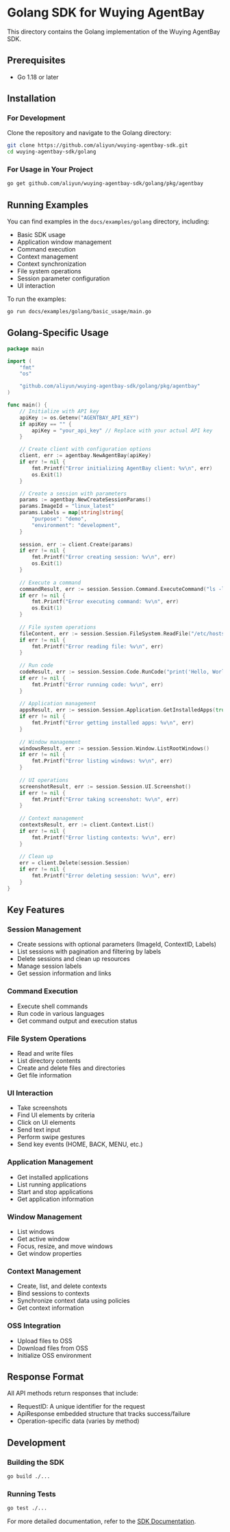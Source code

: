 # Golang SDK for Wuying AgentBay

This directory contains the Golang implementation of the Wuying AgentBay SDK.

## Prerequisites

- Go 1.18 or later

## Installation

### For Development

Clone the repository and navigate to the Golang directory:

```bash
git clone https://github.com/aliyun/wuying-agentbay-sdk.git
cd wuying-agentbay-sdk/golang
```

### For Usage in Your Project

```bash
go get github.com/aliyun/wuying-agentbay-sdk/golang/pkg/agentbay
```

## Running Examples

You can find examples in the `docs/examples/golang` directory, including:

- Basic SDK usage
- Application window management
- Command execution
- Context management
- Context synchronization
- File system operations
- Session parameter configuration
- UI interaction

To run the examples:

```bash
go run docs/examples/golang/basic_usage/main.go
```

## Golang-Specific Usage

```go
package main

import (
	"fmt"
	"os"

	"github.com/aliyun/wuying-agentbay-sdk/golang/pkg/agentbay"
)

func main() {
	// Initialize with API key
	apiKey := os.Getenv("AGENTBAY_API_KEY")
	if apiKey == "" {
		apiKey = "your_api_key" // Replace with your actual API key
	}

	// Create client with configuration options
	client, err := agentbay.NewAgentBay(apiKey)
	if err != nil {
		fmt.Printf("Error initializing AgentBay client: %v\n", err)
		os.Exit(1)
	}

	// Create a session with parameters
	params := agentbay.NewCreateSessionParams()
	params.ImageId = "linux_latest"
	params.Labels = map[string]string{
		"purpose": "demo",
		"environment": "development",
	}
	
	session, err := client.Create(params)
	if err != nil {
		fmt.Printf("Error creating session: %v\n", err)
		os.Exit(1)
	}
	
	// Execute a command
	commandResult, err := session.Session.Command.ExecuteCommand("ls -la")
	if err != nil {
		fmt.Printf("Error executing command: %v\n", err)
		os.Exit(1)
	}
	
	// File system operations
	fileContent, err := session.Session.FileSystem.ReadFile("/etc/hosts")
	if err != nil {
		fmt.Printf("Error reading file: %v\n", err)
	}
	
	// Run code
	codeResult, err := session.Session.Code.RunCode("print('Hello, World!')", "python")
	if err != nil {
		fmt.Printf("Error running code: %v\n", err)
	}
	
	// Application management
	appsResult, err := session.Session.Application.GetInstalledApps(true, false, true)
	if err != nil {
		fmt.Printf("Error getting installed apps: %v\n", err)
	}
	
	// Window management
	windowsResult, err := session.Session.Window.ListRootWindows()
	if err != nil {
		fmt.Printf("Error listing windows: %v\n", err)
	}
	
	// UI operations
	screenshotResult, err := session.Session.UI.Screenshot()
	if err != nil {
		fmt.Printf("Error taking screenshot: %v\n", err)
	}
	
	// Context management
	contextsResult, err := client.Context.List()
	if err != nil {
		fmt.Printf("Error listing contexts: %v\n", err)
	}
	
	// Clean up
	err = client.Delete(session.Session)
	if err != nil {
		fmt.Printf("Error deleting session: %v\n", err)
	}
}
```

## Key Features

### Session Management

- Create sessions with optional parameters (ImageId, ContextID, Labels)
- List sessions with pagination and filtering by labels
- Delete sessions and clean up resources
- Manage session labels
- Get session information and links

### Command Execution

- Execute shell commands
- Run code in various languages
- Get command output and execution status

### File System Operations

- Read and write files
- List directory contents
- Create and delete files and directories
- Get file information

### UI Interaction

- Take screenshots
- Find UI elements by criteria
- Click on UI elements
- Send text input
- Perform swipe gestures
- Send key events (HOME, BACK, MENU, etc.)

### Application Management

- Get installed applications
- List running applications
- Start and stop applications
- Get application information

### Window Management

- List windows
- Get active window
- Focus, resize, and move windows
- Get window properties

### Context Management

- Create, list, and delete contexts
- Bind sessions to contexts
- Synchronize context data using policies
- Get context information

### OSS Integration

- Upload files to OSS
- Download files from OSS
- Initialize OSS environment

## Response Format

All API methods return responses that include:

- RequestID: A unique identifier for the request
- ApiResponse embedded structure that tracks success/failure
- Operation-specific data (varies by method)

## Development

### Building the SDK

```bash
go build ./...
```

### Running Tests

```bash
go test ./...
```

For more detailed documentation, refer to the [SDK Documentation](../docs/README.md).
